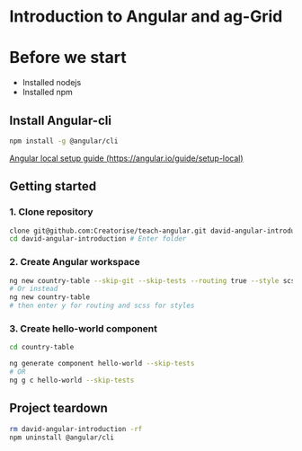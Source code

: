 # Introduction to Angular and ag-Grid

# Before we start

-   Installed nodejs
-   Installed npm

## Install Angular-cli

```sh
npm install -g @angular/cli
```

[Angular local setup guide (https://angular.io/guide/setup-local)](https://angular.io/guide/setup-local)

## Getting started

### 1. Clone repository

```sh
clone git@github.com:Creatorise/teach-angular.git david-angular-introduction
cd david-angular-introduction # Enter folder
```

### 2. Create Angular workspace

```sh
ng new country-table --skip-git --skip-tests --routing true --style scss
# Or instead
ng new country-table
# then enter y for routing and scss for styles
```

### 3. Create hello-world component

```sh
cd country-table

ng generate component hello-world --skip-tests
# OR
ng g c hello-world --skip-tests
```

## Project teardown

```sh
rm david-angular-introduction -rf
npm uninstall @angular/cli
```
